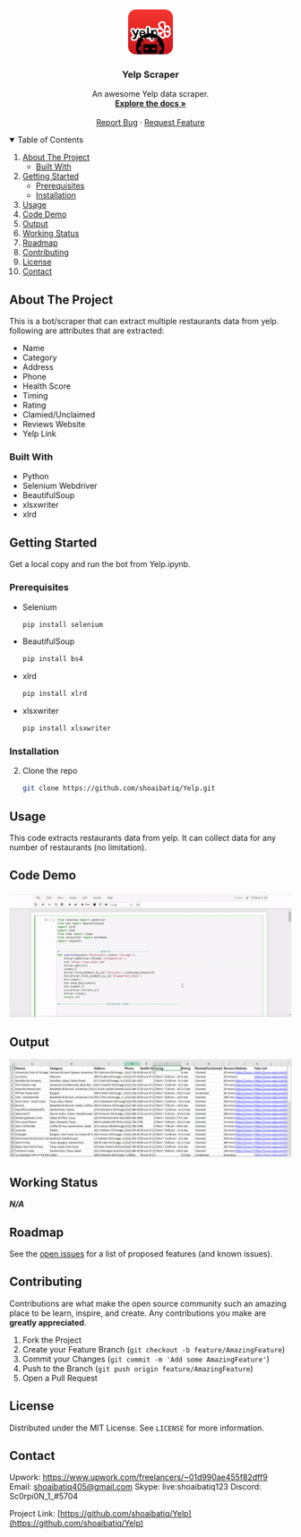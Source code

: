 

<!-- PROJECT LOGO -->
<br />
<p align="center">
  <a href="https://github.com/shoaibatiq/Yelp">
    <img src="https://github.com/shoaibatiq/Yelp/blob/master/logo.png?raw=true" alt="Logo" width="80" height="80">
  </a>

  <h3 align="center">Yelp Scraper</h3>

  <p align="center">
    An awesome Yelp data scraper.
    <br />
    <a href="https://github.com/shoaibatiq/Yelp"><strong>Explore the docs »</strong></a>
    <br />
    <br />
    <a href="https://github.com/shoaibatiq/Yelp/issues">Report Bug</a>
    ·
    <a href="https://github.com/shoaibatiq/Yelp/issues">Request Feature</a>
  </p>
</p>



<!-- TABLE OF CONTENTS -->
<details open="open">
  <summary>Table of Contents</summary>
  <ol>
    <li>
      <a href="#about-the-project">About The Project</a>
      <ul>
        <li><a href="#built-with">Built With</a></li>
      </ul>
    </li>
    <li>
      <a href="#getting-started">Getting Started</a>
      <ul>
        <li><a href="#prerequisites">Prerequisites</a></li>
        <li><a href="#installation">Installation</a></li>
      </ul>
    </li>
    <li><a href="#usage">Usage</a></li>
	<li><a href="#code-demo">Code Demo</a></li>
	<li><a href="#output">Output</a></li>
	<li><a href="#working-status">Working Status</a></li>
    <li><a href="#roadmap">Roadmap</a></li>
    <li><a href="#contributing">Contributing</a></li>
    <li><a href="#license">License</a></li>
    <li><a href="#contact">Contact</a></li>
  </ol>
</details>



<!-- ABOUT THE PROJECT -->
## About The Project
This is a bot/scraper that can extract multiple restaurants data from yelp.
following are attributes that are extracted:
- Name
- Category
- Address
- Phone
- Health Score
- Timing
- Rating
- Clamied/Unclaimed
- Reviews	Website
- Yelp Link


### Built With

- Python
- Selenium Webdriver
- BeautifulSoup
- xlsxwriter
- xlrd



<!-- GETTING STARTED -->
## Getting Started

Get a local copy and run the bot from Yelp.ipynb.

### Prerequisites

* Selenium
  ```sh
  pip install selenium
  ```
* BeautifulSoup
  ```sh
  pip install bs4
  ```
* xlrd
  ```sh
  pip install xlrd
  ```
* xlsxwriter
  ```sh
  pip install xlsxwriter
  ```

### Installation

2. Clone the repo
   ```sh
   git clone https://github.com/shoaibatiq/Yelp.git
   ```



<!-- USAGE EXAMPLES -->
## Usage

This code extracts restaurants data from yelp. It can collect data for any number of restaurants (no limitation).

## Code Demo

<p align="center">
    <img src="https://github.com/shoaibatiq/Yelp/blob/master/demo.gif?raw=true">
</p>

## Output
<p align="center">
    <img src="https://github.com/shoaibatiq/Yelp/blob/master/sample.PNG?raw=true">
</p>


## Working Status

***N/A***



<!-- ROADMAP -->
## Roadmap

See the [open issues](https://github.com/shoaibatiq/Yelp/issues) for a list of proposed features (and known issues).



<!-- CONTRIBUTING -->
## Contributing

Contributions are what make the open source community such an amazing place to be learn, inspire, and create. Any contributions you make are **greatly appreciated**.

1. Fork the Project
2. Create your Feature Branch (`git checkout -b feature/AmazingFeature`)
3. Commit your Changes (`git commit -m 'Add some AmazingFeature'`)
4. Push to the Branch (`git push origin feature/AmazingFeature`)
5. Open a Pull Request



<!-- LICENSE -->
## License

Distributed under the MIT License. See `LICENSE` for more information.



<!-- CONTACT -->
## Contact

Upwork: https://www.upwork.com/freelancers/~01d990ae455f82dff9
Email: shoaibatiq405@gmail.com
Skype: live:shoaibatiq123
Discord: Sc0rpi0N_1_#5704


Project Link: [https://github.com/shoaibatiq/Yelp](https://github.com/shoaibatiq/Yelp)

